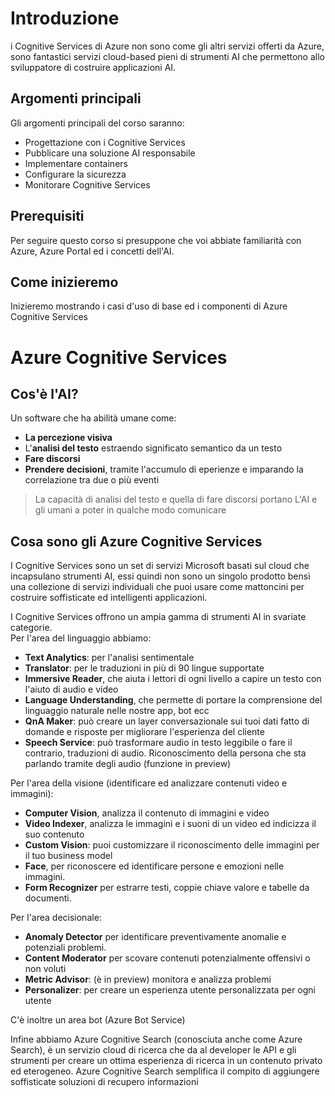 # Introduzione

i Cognitive Services di Azure non sono come gli altri servizi offerti da Azure, sono fantastici servizi cloud-based pieni di strumenti AI che permettono allo sviluppatore di costruire applicazioni AI.

## Argomenti principali

Gli argomenti principali del corso saranno:

- Progettazione con i Cognitive Services
- Pubblicare una soluzione AI responsabile
- Implementare containers
- Configurare la sicurezza
- Monitorare Cognitive Services

## Prerequisiti

Per seguire questo corso si presuppone che voi abbiate familiarità con Azure, Azure Portal ed i concetti dell'AI.

## Come inizieremo

Inizieremo mostrando i casi d'uso di base ed i componenti di Azure Cognitive Services

# Azure Cognitive Services

## Cos'è l'AI?

Un software che ha abilità umane come:

- **La percezione visiva**
- L'**analisi del testo** estraendo significato semantico da un testo
- **Fare discorsi**
- **Prendere decisioni**, tramite l'accumulo di eperienze e imparando la correlazione tra due o più eventi

> La capacità di analisi del testo e quella di fare discorsi portano L'AI e gli umani a poter in qualche modo comunicare

## Cosa sono gli Azure Cognitive Services

I Cognitive Services sono un set di servizi Microsoft basati sul cloud che incapsulano strumenti AI, essi quindi non sono un singolo prodotto bensì una collezione di servizi individuali che puoi usare come mattoncini per costruire soffisticate ed intelligenti applicazioni.

I Cognitive Services offrono un ampia gamma di strumenti AI in svariate categorie.<br>
Per l'area del linguaggio abbiamo:

- **Text Analytics**: per l'analisi sentimentale
- **Translator**: per le traduzioni in più di 90 lingue supportate
- **Immersive Reader**, che aiuta i lettori di ogni livello a capire un testo con l'aiuto di audio e video
- **Language Understanding**, che permette di portare la comprensione del linguaggio naturale nelle nostre app, bot ecc
- **QnA Maker**: può creare un layer conversazionale sui tuoi dati fatto di domande e risposte per migliorare l'esperienza del cliente
- **Speech Service**: può trasformare audio in testo leggibile o fare il contrario, traduzioni di audio. Riconoscimento della persona che sta parlando tramite degli audio (funzione in preview)

Per l'area della visione (identificare ed analizzare contenuti video e immagini):

- **Computer Vision**, analizza il contenuto di immagini e video
- **Video Indexer**, analizza le immagini e i suoni di un video ed indicizza il suo contenuto
- **Custom Vision**: puoi customizzare il riconoscimento delle immagini per il tuo business model
- **Face**, per riconoscere ed identificare persone e emozioni nelle immagini.
- **Form Recognizer** per estrarre testi, coppie chiave valore e tabelle da documenti.

Per l'area decisionale:

- **Anomaly Detector** per identificare preventivamente anomalie e potenziali problemi.
- **Content Moderator** per scovare contenuti potenzialmente offensivi o non voluti
- **Metric Advisor**: (è in preview) monitora e analizza problemi
- **Personalizer**: per creare un esperienza utente personalizzata per ogni utente

C'è inoltre un area bot (Azure Bot Service)

Infine abbiamo Azure Cognitive Search (conosciuta anche come Azure Search), è un servizio cloud di ricerca che da al developer le API e gli strumenti per creare un ottima esperienza di ricerca in un contenuto privato ed eterogeneo.
Azure Cognitive Search semplifica il compito di aggiungere soffisticate soluzioni di recupero informazioni

